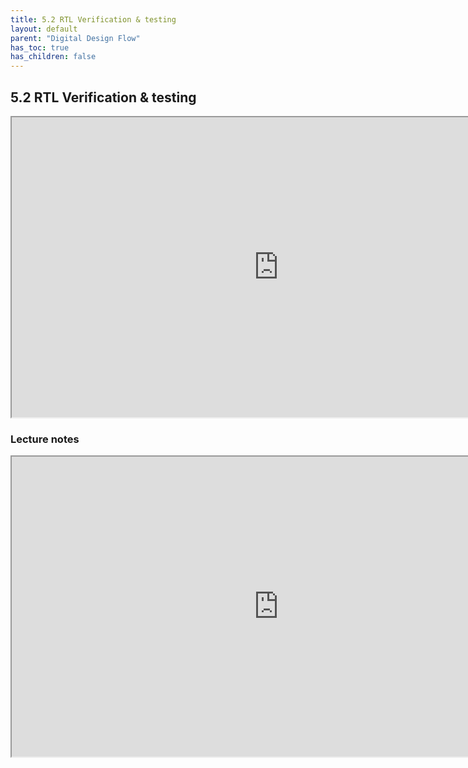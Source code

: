 ```yaml
---
title: 5.2 RTL Verification & testing
layout: default
parent: "Digital Design Flow"
has_toc: true
has_children: false
---
```


## 5.2 RTL Verification & testing

<iframe src="https://drive.google.com/file/d/17VShx3ZmhJUG5hKIM0JVQBQ6hZ3SAbns/preview" width="854" height="480" allow="autoplay"></iframe>

### Lecture notes
<iframe src="https://drive.google.com/file/d/17U7lxBI8Mp_8vAeGuAdKOV3Jd1XgRHRg/preview" width="854" height="480" allow="autoplay"></iframe>
